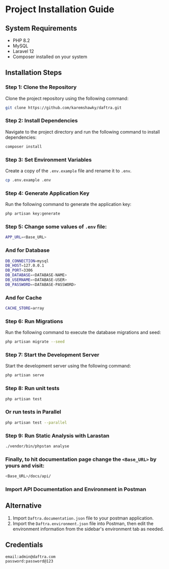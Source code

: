 

**Project Installation Guide**
=====================================

**System Requirements**
-----------------------

* PHP 8.2
* MySQL
* Laravel 12
* Composer installed on your system

**Installation Steps**
----------------------

### Step 1: Clone the Repository

 Clone the project repository using the following command:

```bash
git clone https://github.com/karemshawky/daftra.git
```

### Step 2: Install Dependencies

 Navigate to the project directory and run the following command to install dependencies:

```bash
composer install
```

### Step 3: Set Environment Variables

 Create a copy of the `.env.example` file and rename it to `.env`.

```bash
cp .env.example .env
```

### Step 4: Generate Application Key

 Run the following command to generate the application key:

```bash
php artisan key:generate
```

### Step 5: Change some values of `.env` file:

```bash
APP_URL=<Base_URL>
```
### And for Database

```bash
DB_CONNECTION=mysql
DB_HOST=127.0.0.1
DB_PORT=3306
DB_DATABASE=<DATABASE-NAME>
DB_USERNAME=<DATABASE-USER>
DB_PASSWORD=<DATABASE-PASSWORD>
```

### And for Cache
```bash
CACHE_STORE=array
```


### Step 6: Run Migrations

 Run the following command to execute the database migrations and seed:

```bash
php artisan migrate --seed
```

### Step 7: Start the Development Server

 Start the development server using the following command:

```bash
php artisan serve
```

### Step 8: Run unit tests

```bash
php artisan test
```

### Or run tests in Parallel

```bash
php artisan test --parallel
```

### Step 9: Run Static Analysis with Larastan

```bash
./vendor/bin/phpstan analyse
```

### Finally, to hit documentation page change the `<Base_URL>` by yours and visit:

```bash
<Base_URL>/docs/api/
```

### Import API Documentation and Environment in Postman

## Alternative
1. Import `Daftra.documentation.json` file to your postman application.
2. Import the `Daftra.environment.json` file into Postman, then edit the environment information from the sidebar's environment tab as needed.

## Credentials
```bash
email:admin@daftra.com
password:password@123
```